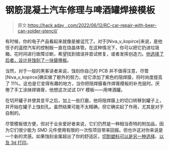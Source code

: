# 钢筋混凝土汽车修理与啤酒罐焊接模板

> 原文:[https://hack aday . com/2022/06/12/RC-car-repair-with-beer-can-solder-stencil/](https://hackaday.com/2022/06/12/rc-car-repair-with-beer-can-solder-stencil/)

有时候，你的电子产品看起来就像是被诅咒了。对于[Niva_v_kopirce]来说，是他侄子的遥控汽车的控制板一直在烧晶体管。在这种情况下，你可以把它扔进垃圾箱，花时间进行故障诊断，希望找到错误并尝试修复，或者发挥创造力。[他选择了后者，设计并蚀刻了一块替换板](https://www.reddit.com/r/electronics/comments/v59me0/fixing_nephews_rc_car_by_redesigning_control/)。

当然，对于一般的黑客读者来说，蚀刻你自己的 PCB 并不值得注意，尽管[Niva_v_kopirce]确实做了额外的努力，给它添加了紫色的阻焊膜，将时尚度提高了 11%。这也是它变得有趣的地方，当你把阻焊膜看作焊膏模板的补充层时。厌倦了手工涂抹焊锡膏，他想这次试试 DIY 模板——用啤酒罐。

在切开罐子并使其变平之后，加上一些打磨，他将阻焊膜上的切口转移到罐子上，并开始在罐子上蚀刻孔。虽然结果可能不太精确，但它确实起了作用，尤其是对于自制的。

尽管模板很方便，但对于业余爱好者来说，它们仍然是一种相当奇特的附加品，因为它们很少能为 SMD 元件使用有限的一次性项目带来回报。但也许这对你来说是一个新的灵感。如果蚀刻金属超出了你的舒适区，[切割塑料可以是另一种选择](https://hackaday.com/2020/12/09/who-says-solder-paste-stencils-have-to-be-cnc-cut/)、[以及 3d 打印](https://hackaday.com/2016/02/08/solder-stencils-with-a-3d-printer/)。